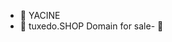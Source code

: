 - 👋 YACINE
- 👀 tuxedo.SHOP
Domain for sale- 💞️ 

<!---
YACINE33334/YACINE33334 is a ✨ special ✨ repository because its `README.md` (this file) appears on your GitHub profile.
You can click the Preview link to take a look at your changes.
--->
